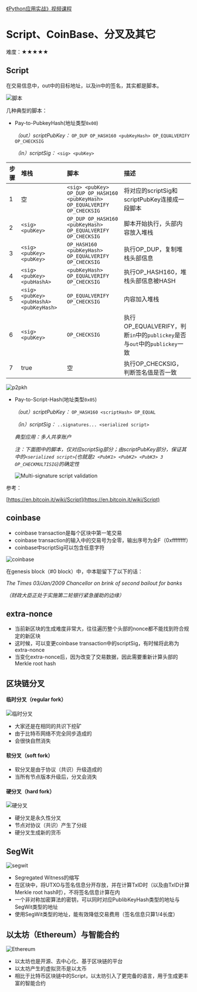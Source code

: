 [《Python应用实战》视频课程](https://study.163.com/course/courseMain.htm?courseId=1209533804&share=2&shareId=400000000624093)

# Script、CoinBase、分叉及其它

难度：★★★★★

## Script

在交易信息中，out中的目标地址，以及in中的签名，其实都是脚本。

![脚本](images/script.JPG)

几种典型的脚本：

- Pay-to-PubkeyHash(地址类型`0x00`)

  *（out）scriptPubKey：*  `OP_DUP OP_HASH160 <pubKeyHash> OP_EQUALVERIFY OP_CHECKSIG`

  *（in）scriptSig：*  `<sig> <pubKey>`

|步骤|堆栈|脚本|描述|
|--------|:--------|:--------|:--------|
|1| 空 | `<sig> <pubKey> OP_DUP OP_HASH160 <pubKeyHash> OP_EQUALVERIFY OP_CHECKSIG` |将对应的scriptSig和scriptPubKey连接成一段脚本|
|2| `<sig> <pubKey>` | `OP_DUP OP_HASH160 <pubKeyHash> OP_EQUALVERIFY OP_CHECKSIG` |脚本开始执行，头部内容放入堆栈|
|3| `<sig> <pubKey> <pubKey>` | `OP_HASH160 <pubKeyHash> OP_EQUALVERIFY OP_CHECKSIG` | 执行OP_DUP，复制堆栈头部信息 |
|4| `<sig> <pubKey> <pubHashA>` | `<pubKeyHash> OP_EQUALVERIFY OP_CHECKSIG` | 执行OP_HASH160，堆栈头部信息被HASH|
|5| `<sig> <pubKey> <pubHashA> <pubKeyHash>` | `OP_EQUALVERIFY OP_CHECKSIG` | 内容加入堆栈 |
|6| `<sig> <pubKey>` | `OP_CHECKSIG` | 执行OP_EQUALVERIFY，判断`in`中的`publickey`是否与`out`中的`publickey`一致 |
|7|true| 空 |  执行OP_CHECKSIG，判断签名值是否一致 |

![p2pkh](images/p2pkh.png)

- Pay-to-Script-Hash(地址类型`0x05`)

  *（out）scriptPubKey：*  `OP_HASH160 <scriptHash> OP_EQUAL`

  *（in）scriptSig：*  `..signatures... <serialized script>`

  *典型应用：多人共享账户*

    *注：下面图中的脚本，仅对应scriptSig部分；由scriptPubKey部分，保证其中的`<serialized script>`(也就是`2 <PubK1> <PubK2> <PubK3> 3 OP_CHECKMULTISIG`)的确定性*

   ![Multi-signature script validation](images/multi-signature.png)

参考：

[https://en.bitcoin.it/wiki/Script](https://en.bitcoin.it/wiki/Script)

## coinbase

- coinbase transaction是每个区块中第一笔交易
- coinbase transaction的输入中的交易号为全零，输出序号为全F（0xffffffff）
- coinbase中scriptSig可以包含任意字符

![coinbase](images/coinbase.JPG)

在genesis block（#0 block）中，中本聪留下了以下的话：

*The Times 03/Jan/2009 Chancellor on brink of second bailout for banks*

*（财政大臣正处于实施第二轮银行紧急援助的边缘）*

## extra-nonce

- 当前新区块的生成难度非常大，往往遍历整个头部的nonce都不能找到符合规定的新区块
- 这时候，可以变更coinbase transaction中的scriptSig，有时候将此称为extra-nonce
- 当变化extra-nonce后，因为改变了交易数据，因此需要重新计算头部的Merkle root hash

## 区块链分叉

#### 临时分叉（regular fork）

![临时分叉](images/regularfork.JPG)

- 大家还是在相同的共识下挖矿
- 由于比特币网络不完全同步造成的
- 会很快自然消失

#### 软分叉（soft fork）

- 软分叉是由于协议（共识）升级造成的
- 当所有节点版本升级后，分叉会消失

#### 硬分叉（hard fork）

![硬分叉](images/hardfork.JPG)

- 硬分叉是永久性分叉
- 节点对协议（共识）产生了分歧
- 硬分叉生成新的货币

## SegWit

![segwit](images/segwit.JPG)

- Segregated Witness的缩写
- 在区块中，将UTXO与签名信息分开存放，并在计算TxID时（以及由TxID计算Merkle root hash时），不将签名信息计算在内
- 一个非对称加密算法的密钥，可以同时对应PublibKeyHash类型的地址与SegWit类型的地址
- 使用SegWit类型的地址，能有效降低交易费用（签名信息只算1/4长度）


## 以太坊（Ethereum）与智能合约

![Ethereum](images/ethereum.png)

- 以太坊也是开源、去中心化、基于区块链的平台
- 以太坊产生的虚拟货币是以太币
- 相比于比特币区块链中的Script，以太坊引入了更完备的语言，用于生成更丰富的智能合约
